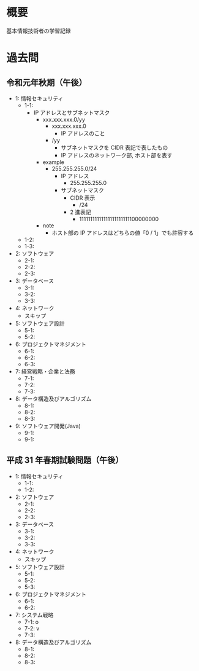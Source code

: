 # 概要

基本情報技術者の学習記録

# 過去問

## 令和元年秋期（午後）

- 1: 情報セキュリティ
  - 1-1:
    - IP アドレスとサブネットマスク
      - xxx.xxx.xxx.0/yy
        - xxx.xxx.xxx.0
          - IP アドレスのこと
        - /yy
          - サブネットマスクを CIDR 表記で表したもの
          - IP アドレスのネットワーク部, ホスト部を表す
      - example
        - 255.255.255.0/24
          - IP アドレス
            - 255.255.255.0
          - サブネットマスク
            - CIDR 表示
              - /24
            - 2 進表記
              - 11111111111111111111111100000000
      - note
        - ホスト部の IP アドレスはどちらの値「0 / 1」でも許容する
  - 1-2:
  - 1-3:
- 2: ソフトウェア
  - 2-1:
  - 2-2:
  - 2-3:
- 3: データベース
  - 3-1:
  - 3-2:
  - 3-3:
- 4: ネットワーク
  - スキップ
- 5: ソフトウェア設計
  - 5-1:
  - 5-2:
- 6: プロジェクトマネジメント
  - 6-1:
  - 6-2:
  - 6-3:
- 7: 経営戦略・企業と法務
  - 7-1:
  - 7-2:
  - 7-3:
- 8: データ構造及びアルゴリズム
  - 8-1:
  - 8-2:
  - 8-3:
- 9: ソフトウェア開発(Java)
  - 9-1:
  - 9-1:

## 平成 31 年春期試験問題（午後）

- 1: 情報セキュリティ
  - 1-1:
  - 1-2:
- 2: ソフトウェア
  - 2-1:
  - 2-2:
  - 2-3:
- 3: データベース
  - 3-1:
  - 3-2:
  - 3-3:
- 4: ネットワーク
  - スキップ
- 5: ソフトウェア設計
  - 5-1:
  - 5-2:
  - 5-3:
- 6: プロジェクトマネジメント
  - 6-1:
  - 6-2:
- 7: システム戦略
  - 7-1: o
  - 7-2: v
  - 7-3:
- 8: データ構造及びアルゴリズム
  - 8-1:
  - 8-2:
  - 8-3:
